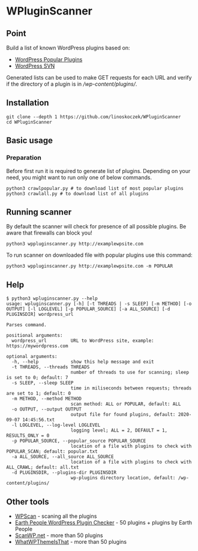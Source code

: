# WPluginScanner

## Point

Build a list of known WordPress plugins based on:
* [WordPress Popular Plugins](https://wordpress.org/plugins/browse/popular/)
* [WordPress SVN](https://plugins.svn.wordpress.org/)

Generated lists can be used to make GET requests for each URL and verify if the directory of a plugin is in _/wp-content/plugins/_.

## Installation

```
git clone --depth 1 https://github.com/linoskoczek/WPluginScanner
cd WPluginScanner
```

## Basic usage

### Preparation

Before first run it is required to generate list of plugins. Depending on your need, you might want to run only one of below commands.
```
python3 crawlpopular.py # to download list of most popular plugins
python3 crawlall.py # to download list of all plugins
```

## Running scanner

By default the scanner will check for presence of all possible plugins. Be aware that firewalls can block you!

```
python3 wppluginscanner.py http://examplewpsite.com
```

To run scanner on downloaded file with popular plugins use this command:
```
python3 wppluginscanner.py http://examplewpsite.com -m POPULAR
```

## Help
```
$ python3 wpluginscanner.py --help     
usage: wpluginscanner.py [-h] [-t THREADS | -s SLEEP] [-m METHOD] [-o OUTPUT] [-l LOGLEVEL] [-p POPULAR_SOURCE] [-a ALL_SOURCE] [-d PLUGINSDIR] wordpress_url

Parses command.

positional arguments:
  wordpress_url         URL to WordPress site, example: https://mywordpress.com

optional arguments:
  -h, --help            show this help message and exit
  -t THREADS, --threads THREADS
                        number of threads to use for scanning; sleep is set to 0; default: 7
  -s SLEEP, --sleep SLEEP
                        time in miliseconds between requests; threads are set to 1; default: 0
  -m METHOD, --method METHOD
                        scan method: ALL or POPULAR, default: ALL
  -o OUTPUT, --output OUTPUT
                        output file for found plugins, default: 2020-09-07 14:45:56.txt
  -l LOGLEVEL, --log-level LOGLEVEL
                        logging level; ALL = 2, DEFAULT = 1, RESULTS_ONLY = 0
  -p POPULAR_SOURCE, --popular_source POPULAR_SOURCE
                        location of a file with plugins to check with POPULAR_SCAN; default: popular.txt
  -a ALL_SOURCE, --all_source ALL_SOURCE
                        location of a file with plugins to check with ALL_CRAWL; default: all.txt
  -d PLUGINSDIR, --plugins-dir PLUGINSDIR
                        wp-plugins directory location, default: /wp-content/plugins/
```


## Other tools

* [WPScan](https://github.com/wpscanteam/wpscan) - scaning all the plugins
* [Earth People WordPress Plugin Checker](https://wppluginchecker.earthpeople.se/) - 50 plugins + plugins by Earth People
* [ScanWP.net](https://scanwp.net/) - more than 50 plugins
* [WhatWPThemeIsThat](https://whatwpthemeisthat.com/top-plugins.html) - more than 50 plugins
